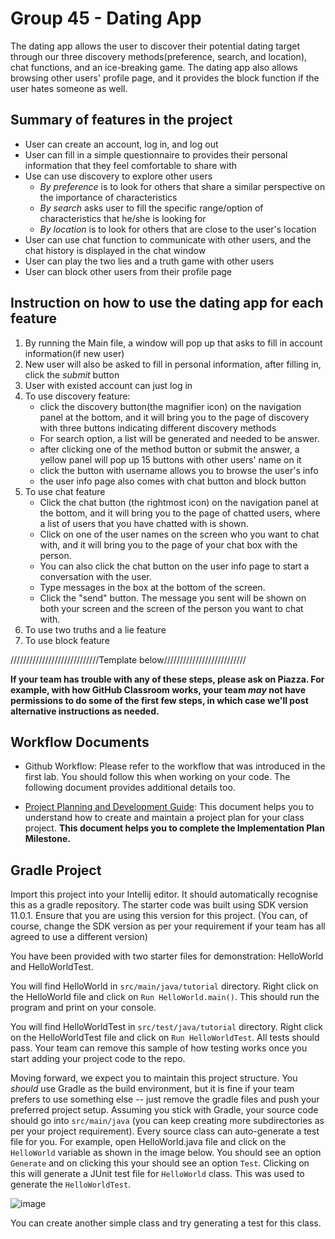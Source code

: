 # Group 45 - Dating App

The dating app allows the user to discover their potential dating target through
our three discovery methods(preference, search, and location),
chat functions, and an ice-breaking game.
The dating app also allows browsing other users' profile page,
and it provides the block function if the user hates someone as well.

## Summary of features in the project
* User can create an account, log in, and log out
* User can fill in a simple questionnaire to provides their personal information that they feel comfortable to share with
* Use can use discovery to explore other users
    * _By preference_ is to look for others that share a similar perspective on the importance of characteristics
    * _By search_ asks user to fill the specific range/option of characteristics that he/she is looking for
    * _By location_ is to look for others that are close to the user's location
* User can use chat function to communicate with other users, and the chat history is displayed in the chat window
* User can play the two lies and a truth game with other users
* User can block other users from their profile page

## Instruction on how to use the dating app for each feature
1. By running the Main file, a window will pop up that asks to fill in account information(if new user)
2. New user will also be asked to fill in personal information, after filling in, click the _submit_ button
3. User with existed account can just log in
4. To use discovery feature:
    * click the discovery button(the magnifier icon) on the navigation panel at the bottom,
      and it will bring you to the page of discovery with three buttons indicating different discovery methods
    * For search option, a list will be generated and needed to be answer.
    * after clicking one of the method button or submit the answer, a yellow panel will pop up 15 buttons with other users' name on it
    * click the button with username allows you to browse the user's info
    * the user info page also comes with chat button and block button
5. To use chat feature
    * Click the chat button (the rightmost icon) on the  navigation panel at the bottom, and it will bring you to the page of chatted
      users, where a list of users that you have chatted with is shown.
    * Click on one of the user names on the screen who you want to chat with, and it will bring you to the page of your chat box with the person.
    * You can also click the chat button on the user info page to start a conversation with the user.
    * Type messages in the box at the bottom of the screen.
    * Click the "send" button. The message you sent will be shown on both your screen and the screen of the person you want to chat with.
6. To use two truths and a lie feature
7. To use block feature


////////////////////////////Template below//////////////////////////

**If your team has trouble with any of these steps, please ask on Piazza. For example, with how GitHub Classroom works, your team *may* not have permissions to do some of the first few steps, in which case we'll post alternative instructions as needed.**

## Workflow Documents

* Github Workflow: Please refer to the workflow that was introduced in the first lab. You should follow this when working on your code. The following document provides additional details too.

* [Project Planning and Development Guide](project_plan_dev.md): This document helps you to understand how to create and maintain a project plan for your class project. **This document helps you to complete the Implementation Plan Milestone.**

## Gradle Project
Import this project into your Intellij editor. It should automatically recognise this as a gradle repository.
The starter code was built using SDK version 11.0.1. Ensure that you are using this version for this project. (You can, of course, change the SDK version as per your requirement if your team has all agreed to use a different version)

You have been provided with two starter files for demonstration: HelloWorld and HelloWorldTest.

You will find HelloWorld in `src/main/java/tutorial` directory. Right click on the HelloWorld file and click on `Run HelloWorld.main()`.
This should run the program and print on your console.

You will find HelloWorldTest in `src/test/java/tutorial` directory. Right click on the HelloWorldTest file and click on `Run HelloWorldTest`.
All tests should pass. Your team can remove this sample of how testing works once you start adding your project code to the repo.

Moving forward, we expect you to maintain this project structure. You *should* use Gradle as the build environment, but it is fine if your team prefers to use something else -- just remove the gradle files and push your preferred project setup. Assuming you stick with Gradle, your source code should go into `src/main/java` (you can keep creating more subdirectories as per your project requirement). Every source class can auto-generate a test file for you. For example, open HelloWorld.java file and click on the `HelloWorld` variable as shown in the image below. You should see an option `Generate` and on clicking this your should see an option `Test`. Clicking on this will generate a JUnit test file for `HelloWorld` class. This was used to generate the `HelloWorldTest`.

![image](https://user-images.githubusercontent.com/5333020/196066655-d3c97bf4-fdbd-46b0-b6ae-aeb8dbcf351d.png)

You can create another simple class and try generating a test for this class.